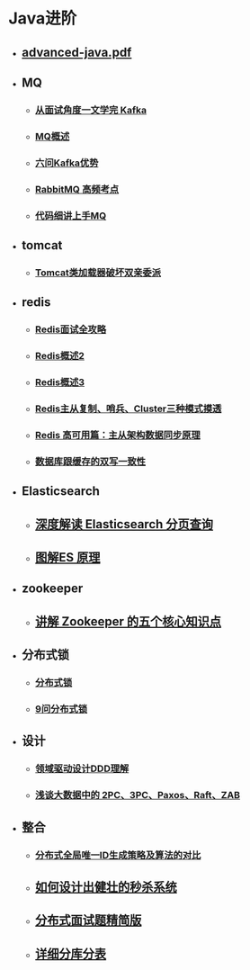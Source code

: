 # Java进阶
- ## [advanced-java.pdf](http://note.youdao.com/noteshare?id=ac9d6b5f74cc89b3f477343817454928)
- ## MQ
   - ### [从面试角度一文学完 Kafka](http://note.youdao.com/s/diOorWtm)
   - ### [MQ概述](http://note.youdao.com/s/N905Edvz)
   - ### [六问Kafka优势](http://note.youdao.com/s/cbEKdRnr)
   - ### [RabbitMQ 高频考点](http://note.youdao.com/s/TPhBqUAD)
   - ### [代码细讲上手MQ](http://note.youdao.com/s/Qdt2EwAu)
- ## tomcat
   - ### [Tomcat类加载器破坏双亲委派](http://note.youdao.com/s/B8r9mUrH)
- ## redis
   - ### [Redis面试全攻略](http://note.youdao.com/s/dM0PrFPO)  
   - ### [Redis概述2](http://note.youdao.com/s/3HLK032B)  
   - ### [Redis概述3](https://note.youdao.com/s/aDkF55JS)  
   - ### [Redis主从复制、哨兵、Cluster三种模式摸透](http://note.youdao.com/s/4Nh60ACe)  
   - ### [Redis 高可用篇：主从架构数据同步原理](http://note.youdao.com/s/2JxkBcyX)  
   - ### [数据库跟缓存的双写一致性](http://note.youdao.com/s/dk4SgVrA)  
- ## Elasticsearch
  - ## [深度解读 Elasticsearch 分页查询](http://note.youdao.com/s/cn9YZa6b)
  - ## [图解ES 原理](https://note.youdao.com/s/LflxRIGl)
- ## zookeeper
  - ## [讲解 Zookeeper 的五个核心知识点](http://note.youdao.com/s/9Ad1Zoas)
- ## 分布式锁
   - ### [分布式锁](http://note.youdao.com/noteshare?id=e1333b8336afdb635bdc6e6be929c6a4)   
   - ### [9问分布式锁](http://note.youdao.com/s/FFmsawoH)   
- ## 设计   
   - ### [领域驱动设计DDD理解](http://note.youdao.com/s/Sky21nJf)
   - ### [浅谈大数据中的 2PC、3PC、Paxos、Raft、ZAB](http://note.youdao.com/s/Gc6hOfC4)
- ## 整合  
   - ### [分布式全局唯一ID生成策略及算法的对比](http://note.youdao.com/s/CMlU0hmz)
   - ## [如何设计出健壮的秒杀系统](http://note.youdao.com/noteshare?id=7ae858929f993d1dfd51623415b12014)
   - ## [分布式面试题精简版](http://note.youdao.com/s/YC9KUEJy)
   - ## [详细分库分表](http://note.youdao.com/s/BIlasGOm)